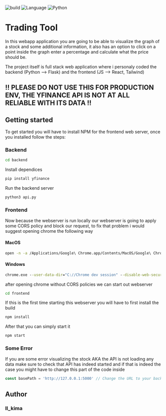 ![build](https://img.shields.io/badge/build-pass-green)
![Language](https://img.shields.io/badge/language-Javascript-gree)
![Python](https://img.shields.io/badge/language-python-yellow)

# Trading Tool
In this webapp application you are going to be able to visualize the graph of a stock and some additional information, it also has an option to click on a point inside the graph enter a percentage and calculate what the price should be.

The project itself is full stack web application where i personaly coded the backend (Python --> Flask) and the frontend (JS --> React, Tailwind)


## **!! PLEASE DO NOT USE THIS FOR PRODUCTION ENV, THE YFINANCE API IS NOT AT ALL RELIABLE WITH ITS DATA !!**


## Getting started

To get started you will have to install NPM for the frontend web server, once you installed follow the steps:

### Backend
```bash
cd backend
```
Install dependices
```bash
pip install yfinance
```

Run the backend server

```bash
python3 api.py
```

### Frontend
Now because the webserver is run locally our webserver is going to apply some CORS policy and block our request, to fix that problem i would suggest opening chrome the following way

#### MacOS

```bash
open -n -a /Applications/Google\ Chrome.app/Contents/MacOS/Google\ Chrome --args --user-data-dir="/tmp/chrome_dev_test" --disable-web-security
```

#### Windows
```cmd
chrome.exe --user-data-dir="C://Chrome dev session" --disable-web-security
```

after opening chrome without CORS policies we can start out webserver

```bash
cd frontend
```

If this is the first time starting this webserver you will have to first install the build

```bash
npm install
```

After that you can simply start it

```bash
npm start
```
### Some Error

If you are some error visualizing the stock AKA the API is not loading any data make sure to check that API has indeed started and if that is indeed the case you might have to change this part of the code inside
```javascript
const basePath = 'http://127.0.0.1:5000' // Change the URL to your backend server
```

## Author

### Il_kima